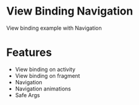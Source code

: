 # View Binding Navigation

View binding example with Navigation

# Features

* View binding on activity
* View binding on fragment
* Navigation
* Navigation animations
* Safe Args
